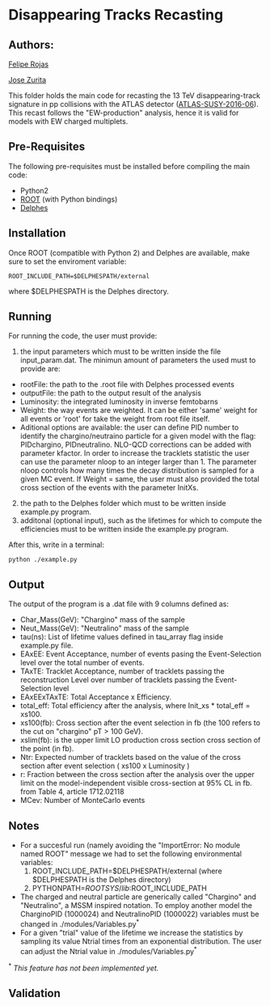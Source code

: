 # Disappearing Tracks Recasting #

## Authors: ##
[Felipe Rojas](mailto:astrofis.rojas@gmail.com)

[Jose Zurita](mailto:jose.zurita@kit.edu)


This folder holds the main code for recasting the 13 TeV disappearing-track signature in pp collisions with the ATLAS detector ([ATLAS-SUSY-2016-06](http://atlas.web.cern.ch/Atlas/GROUPS/PHYSICS/PAPERS/SUSY-2016-06/)).
This recast follows the "EW-production" analysis, hence it is valid for models with EW charged multiplets.

## Pre-Requisites ##

The following pre-requisites must be installed before compiling the main code:

  * Python2
  * [ROOT](https://root.cern/) (with Python bindings)
  * [Delphes](https://cp3.irmp.ucl.ac.be/projects/delphes)

## Installation ##

Once ROOT (compatible with Python 2) and Delphes are available, make sure to set the enviroment variable:

```
ROOT_INCLUDE_PATH=$DELPHESPATH/external
```

where $DELPHESPATH is the Delphes directory.

## Running ##

For running the code, the user must provide:
 1. the input parameters which must to be written inside the file input_param.dat. The minimun amount of parameters the used must to provide are:
   * rootFile: the path to the .root file with Delphes processed events
   * outputFile: the path to the output result of the analysis 
   * Luminosity: the integrated luminosity in inverse femtobarns
   * Weight: the way events are weighted. It can be either 'same' weight for all events or 'root' for take the weight from root file itself.
   * Aditional options are available: the user can define PID number to identify the chargino/neutraino particle for a given model with the flag: PIDchargino, PIDneutralino. NLO-QCD corrections can be added with parameter kfactor. In order to increase the tracklets statistic the user can use the parameter nloop to an integer larger than 1. The parameter nloop controls how many times the decay distribution is sampled for a given MC event. If Weight = same, the user must also provided the total cross section of the events with the parameter InitXs. 
 2. the path to the Delphes folder which must to be written inside example.py program.
 3. additonal (optional input), such as the lifetimes for which to compute the efficiencies must to be written inside the example.py program.

After this, write in a terminal:

```
python ./example.py
```

## Output ##

The output of the program is a .dat file with 9 columns defined as:

 * Char_Mass(GeV): "Chargino" mass of the sample
 * Neut_Mass(GeV): "Neutralino" mass of the sample
 * tau(ns): List of lifetime values defined in tau_array flag inside example.py file.
 * EAxEE: Event Acceptance, number of events pasing the Event-Selection level over the total number of events.
 * TAxTE: Tracklet Acceptance, number of tracklets passing the reconstruction Level over number of tracklets passing the Event-Selection level
 * EAxEExTAxTE: Total Acceptance x Efficiency.
 * total_eff: Total efficiency after the analysis, where Init_xs * total_eff = xs100.
 * xs100(fb): Cross section after the event selection in fb (the 100 refers to the cut on "chargino" pT > 100 GeV).
 * xslim(fb): is the upper limit LO production cross section cross section of the point (in fb).
 * Ntr: Expected number of tracklets based on the value of the cross section after event selection ( xs100 x Luminosity )
 * r: Fraction between the cross section after the analysis over the upper limit on the model-independent visible cross-section at 95% CL in fb. from Table 4, article 1712.02118
 * MCev: Number of MonteCarlo events


## Notes ##


 * For a succesful run (namely avoiding the "ImportError: No module named ROOT" message we had to set the following environmental variables:
    1. ROOT_INCLUDE_PATH=$DELPHESPATH/external (where $DELPHESPATH is the Delphes directory)
    2. PYTHONPATH=$ROOTSYS/lib:$ROOT_INCLUDE_PATH
 * The charged and neutral particle are generically called "Chargino" and "Neutralino", a MSSM inspired notation. To employ another model the CharginoPID (1000024) and NeutralinoPID (1000022) variables must be changed in ./modules/Variables.py<sup>*</sup>
 * For a given "trial" value of the lifetime we increase the statistics by sampling its value Ntrial times from an exponential distribution. The user can adjust the Ntrial value in ./modules/Variables.py<sup>*</sup>


<sup>*</sup> *This feature has not been implemented yet.*

## Validation ##
